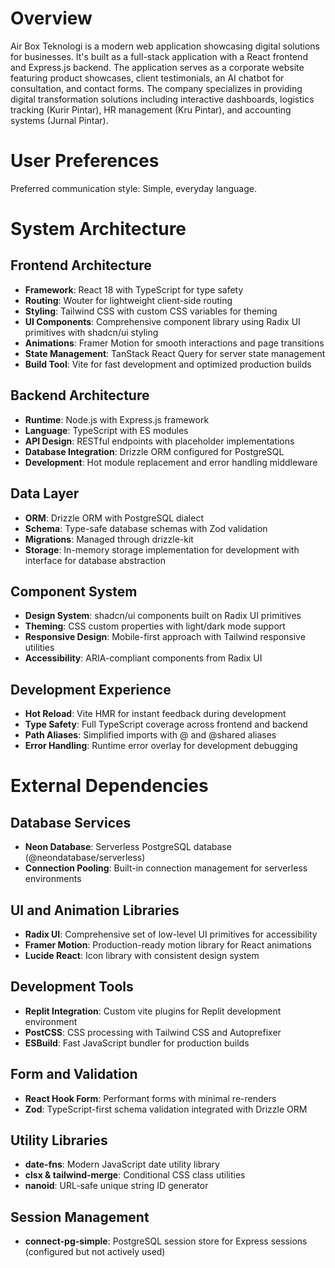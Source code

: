 # Overview

Air Box Teknologi is a modern web application showcasing digital solutions for businesses. It's built as a full-stack application with a React frontend and Express.js backend. The application serves as a corporate website featuring product showcases, client testimonials, an AI chatbot for consultation, and contact forms. The company specializes in providing digital transformation solutions including interactive dashboards, logistics tracking (Kurir Pintar), HR management (Kru Pintar), and accounting systems (Jurnal Pintar).

# User Preferences

Preferred communication style: Simple, everyday language.

# System Architecture

## Frontend Architecture
- **Framework**: React 18 with TypeScript for type safety
- **Routing**: Wouter for lightweight client-side routing
- **Styling**: Tailwind CSS with custom CSS variables for theming
- **UI Components**: Comprehensive component library using Radix UI primitives with shadcn/ui styling
- **Animations**: Framer Motion for smooth interactions and page transitions
- **State Management**: TanStack React Query for server state management
- **Build Tool**: Vite for fast development and optimized production builds

## Backend Architecture
- **Runtime**: Node.js with Express.js framework
- **Language**: TypeScript with ES modules
- **API Design**: RESTful endpoints with placeholder implementations
- **Database Integration**: Drizzle ORM configured for PostgreSQL
- **Development**: Hot module replacement and error handling middleware

## Data Layer
- **ORM**: Drizzle ORM with PostgreSQL dialect
- **Schema**: Type-safe database schemas with Zod validation
- **Migrations**: Managed through drizzle-kit
- **Storage**: In-memory storage implementation for development with interface for database abstraction

## Component System
- **Design System**: shadcn/ui components built on Radix UI primitives
- **Theming**: CSS custom properties with light/dark mode support
- **Responsive Design**: Mobile-first approach with Tailwind responsive utilities
- **Accessibility**: ARIA-compliant components from Radix UI

## Development Experience
- **Hot Reload**: Vite HMR for instant feedback during development
- **Type Safety**: Full TypeScript coverage across frontend and backend
- **Path Aliases**: Simplified imports with @ and @shared aliases
- **Error Handling**: Runtime error overlay for development debugging

# External Dependencies

## Database Services
- **Neon Database**: Serverless PostgreSQL database (@neondatabase/serverless)
- **Connection Pooling**: Built-in connection management for serverless environments

## UI and Animation Libraries
- **Radix UI**: Comprehensive set of low-level UI primitives for accessibility
- **Framer Motion**: Production-ready motion library for React animations
- **Lucide React**: Icon library with consistent design system

## Development Tools
- **Replit Integration**: Custom vite plugins for Replit development environment
- **PostCSS**: CSS processing with Tailwind CSS and Autoprefixer
- **ESBuild**: Fast JavaScript bundler for production builds

## Form and Validation
- **React Hook Form**: Performant forms with minimal re-renders
- **Zod**: TypeScript-first schema validation integrated with Drizzle ORM

## Utility Libraries
- **date-fns**: Modern JavaScript date utility library
- **clsx & tailwind-merge**: Conditional CSS class utilities
- **nanoid**: URL-safe unique string ID generator

## Session Management
- **connect-pg-simple**: PostgreSQL session store for Express sessions (configured but not actively used)